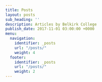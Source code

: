 ```yaml
---
title: Posts
layout: posts
sub_heading: ''
description: Articles by Belkirk College
publish_date: 2017-11-01 03:00:00 +0000
menu:
  navigation:
    identifier: _posts
    url: "/posts/"
    weight: 4
  footer:
    identifier: _posts
    url: "/posts/"
    weight: 2
---
```

